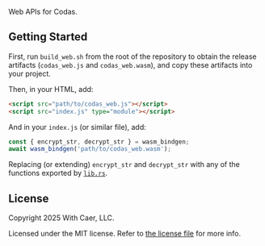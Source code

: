 Web APIs for Codas.

## Getting Started

First, run `build_web.sh` from the root of the repository to
obtain the release artifacts (`codas_web.js` and `codas_web.wasm`),
and copy these artifacts into your project.

Then, in your HTML, add:

```html
<script src="path/to/codas_web.js"></script>
<script src="index.js" type="module"></script>
```

And in your `index.js` (or similar file), add:

```js
const { encrypt_str, decrypt_str } = wasm_bindgen;
await wasm_bindgen('path/to/codas_web.wasm');
```

Replacing (or extending) `encrypt_str` and `decrypt_str`
with any of the functions exported by [`lib.rs`](src/lib.rs).

## License

Copyright 2025 With Caer, LLC.

Licensed under the MIT license. Refer to [the license file](../LICENSE.txt) for more info.